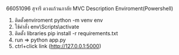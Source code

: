 66051096 สุจารี ดวงแก้วนภาลัย
MVC Description
Enviroment(Powershell)

1. ติดตั้งenviroment python -m venv env
2. ใช้คำสั่ง env\Scripts\activate
3. ติดตั้ง libraries pip install -r requirements.txt
4. run => python app.py
5. ctrl+click link (http://127.0.0.1:5000)
